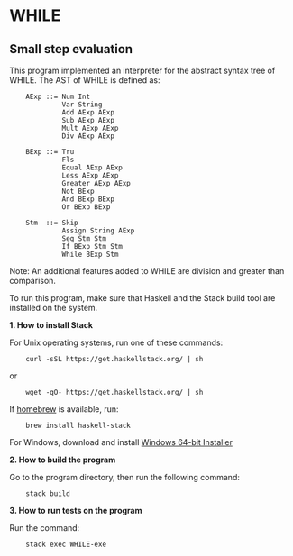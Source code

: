 # WHILE
## Small step evaluation
 
This program implemented an interpreter for the abstract syntax tree of WHILE. 
The AST of WHILE is defined as:

        AExp ::= Num Int          
                 Var String
                 Add AExp AExp
                 Sub AExp AExp
                 Mult AExp AExp
                 Div AExp AExp 
        
        BExp ::= Tru
                 Fls
                 Equal AExp AExp
                 Less AExp AExp
                 Greater AExp AExp
                 Not BExp
                 And BExp BExp
                 Or BExp BExp

        Stm  ::= Skip
                 Assign String AExp
                 Seq Stm Stm 
                 If BExp Stm Stm
                 While BExp Stm

Note: An additional features added to WHILE are division and greater than comparison.

To run this program, make sure that Haskell and the Stack build tool are installed 
on the system. 

**1. How to install Stack** 
    
   For Unix operating systems, run one of these commands:  

        curl -sSL https://get.haskellstack.org/ | sh  
         
   or   
   
        wget -qO- https://get.haskellstack.org/ | sh  

   If [homebrew](https://brew.sh/) is available, run:
   
        brew install haskell-stack  
        
   For Windows, download and install [Windows 64-bit Installer](https://www.stackage.org/stack/windows-x86_64-installer)  

**2. How to build the program**

   Go to the program directory, then run the following command:  
   
        stack build 

**3. How to run tests on the program**

   Run the command:  
   
        stack exec WHILE-exe  
